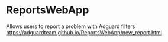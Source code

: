 # ReportsWebApp
Allows users to report a problem with Adguard filters
https://adguardteam.github.io/ReportsWebApp/new_report.html

